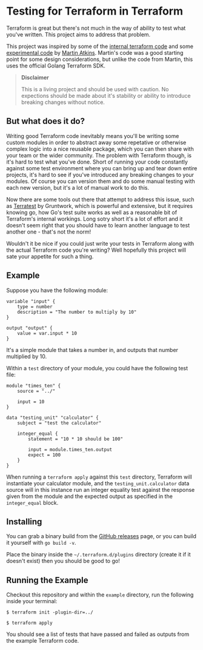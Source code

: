 # Testing for Terraform in Terraform

Terraform is great but there's not much in the way of ability to test what you've written.
This project aims to address that problem.

This project was inspired by some of the [internal terraform code][1] and some
[experimental code][2] by [Martin Atkins][3]. Martin's code was a good starting
point for some design considerations, but unlike the code from Martin, this uses
the official Golang Terraform SDK.

> **Disclaimer**
>
> This is a living project and should be used with caution. No expections should be
> made about it's stability or ability to introduce breaking changes without notice.

## But what does it do?

Writing good Terraform code inevitably means you'll be writing some custom modules
in order to abstract away some repetative or otherwise complex logic into a nice
reusable package, which you can then share with your team or the wider community.
The problem with Terraform though, is it's hard to test what you've done. Short of
running your code constantly against some test environment where you can bring up
and tear down entire projects, it's hard to see if you've introduced any breaking
changes to your modules. Of course you can version them and do some manual testing
with each new version, but it's a lot of manual work to do this.

Now there are some tools out there that attempt to address this issue, such as
[Terratest][4] by Gruntwork, which is powerful and extensive, but it requires
knowing go, how Go's test suite works as well as a reasonable bit of Terraform's
internal workings. Long sotry short it's a lot of effort and it doesn't seem right
that you should have to learn another language to test another one - that's not
the norm!

Wouldn't it be nice if you could just write your tests in Terraform along with
the actual Terraform code you're writing? Well hopefully this project will sate
your appetite for such a thing.

## Example

Suppose you have the following module:
```hcl
variable "input" {
    type = number
    description = "The number to multiply by 10"
}

output "output" {
    value = var.input * 10
}
```
It's a simple module that takes a number in, and outputs that number multiplied by 10.

Within a `test` directory of your module, you could have the following test file:
```hcl
module "times_ten" {
    source = "../"

    input = 10
}

data "testing_unit" "calculator" {
    subject = "test the calculator"

    integer_equal {
        statement = "10 * 10 should be 100"

        input = module.times_ten.output
        expect = 100
    }
}
```
When running a `terraform apply` against this `test` directory, Terraform will instantiate
your calculator module, and the `testing_unit.calculator` data source will in this
instance run an integer equality test against the response given from the module and the
expected output as specified in the `integer_equal` block.

## Installing

You can grab a binary build from the [GitHub releases][5] page, or you can build it yourself
with `go build -v`.

Place the binary inside the `~/.terraform.d/plugins` directory (create it if it doesn't exist)
then you should be good to go!

## Running the Example

Checkout this repository and within the `example` directory, run the following inside your terminal:

```shell
$ terraform init -plugin-dir=../
```

```shell
$ terraform apply
```

You should see a list of tests that have passed and failed as outputs from the example Terraform code.

[1]: https://github.com/hashicorp/terraform/tree/master/builtin/providers/test
[2]: https://github.com/apparentlymart/terraform-provider-testing
[3]: https://github.com/apparentlymart
[4]: https://github.com/gruntwork-io/terratest
[5]: https://github.com/m13t/terraform-provider-testing/releases
